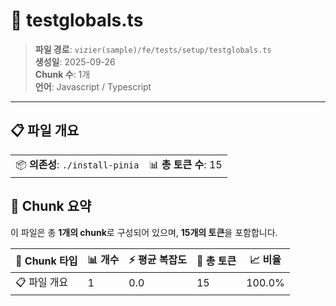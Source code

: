 # 📄 testglobals.ts

> **파일 경로**: `vizier(sample)/fe/tests/setup/testglobals.ts`  
> **생성일**: 2025-09-26  
> **Chunk 수**: 1개  
> **언어**: Javascript / Typescript
---


## 📋 파일 개요

| | |
|--|--|
| 📦 **의존성**: `./install-pinia` | 📊 **총 토큰 수**: 15 |






## 🧩 Chunk 요약

이 파일은 총 **1개의 chunk**로 구성되어 있으며, **15개의 토큰**을 포함합니다.

| 🧩 Chunk 타입 | 📊 개수 | ⚡ 평균 복잡도 | 📝 총 토큰 | 📈 비율 |
|---------------|--------|-------------|----------|--------|
| 📋 파일 개요 | 1 | 0.0 | 15 | 100.0% |

